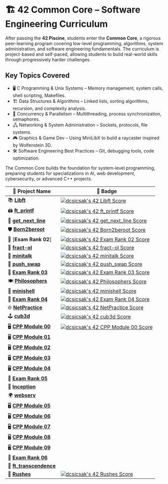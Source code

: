 # 🏗️ 42 Common Core – Software Engineering Curriculum

After passing the **42 Piscine**, students enter the **Common Core**, a rigorous peer-learning program covering low-level programming, algorithms, system administration, and software engineering fundamentals. The curriculum is project-based and self-paced, allowing students to build real-world skills through progressively harder challenges.

## Key Topics Covered

* 🖥️ C Programming & Unix Systems – Memory management, system calls, shell scripting, Makefiles.
* 🏗️ Data Structures & Algorithms – Linked lists, sorting algorithms, recursion, and complexity analysis.
* 🔄 Concurrency & Parallelism – Multithreading, process synchronization, semaphores.
* 🖧 Networking & System Administration – Sockets, protocols, file systems.
* 🎮 Graphics & Game Dev – Using MiniLibX to build a raycaster inspired by Wolfenstein 3D.
* 🛠️ Software Engineering Best Practices – Git, debugging tools, code optimization.

The Common Core builds the foundation for system-level programming, preparing students for specializations in AI, web development, cybersecurity, or advanced C++ projects.

| 🚀 **Project Name**       | 🏅 **Badge**                                                                                                                                              |
|--------------------|----------------------------------------------------------------------------------------------------------------------------------------------------|
| 📚 [**Libft**](https://github.com/Csicsi/42Vienna/tree/main/CommonCore/libft)           | [![dcsicsak's 42 Libft Score](https://badge.nimon.fr/api/v2/cm0i0l41w364801lt3tp2nno0/project/3623787)](https://github.com/Csicsi/42Vienna/tree/main/CommonCore/libft) |
| 🖨️ [**ft_printf**](https://github.com/Csicsi/42Vienna/tree/main/CommonCore/ft_printf)       | [![dcsicsak's 42 ft_printf Score](https://badge.nimon.fr/api/v2/cm0i0l41w364801lt3tp2nno0/project/3635368)](https://github.com/Csicsi/42Vienna/tree/main/CommonCore/ft_printf) |
| 📝 [**get_next_line**](https://github.com/Csicsi/42Vienna/tree/main/CommonCore/get_next_line)   | [![dcsicsak's 42 get_next_line Score](https://badge.nimon.fr/api/v2/cm0i0l41w364801lt3tp2nno0/project/3642897)](https://github.com/Csicsi/42Vienna/tree/main/CommonCore/get_next_line) |
| 🛡️ [**Born2beroot**](https://github.com/Csicsi/42Vienna/tree/main/CommonCore/Born2beroot)     | [![dcsicsak's 42 Born2beroot Score](https://badge.nimon.fr/api/v2/cm0i0l41w364801lt3tp2nno0/project/3643247)](https://github.com/Csicsi/42Vienna/tree/main/CommonCore/Born2beroot) |
| 🧠 [**Exam Rank 02**]   | [![dcsicsak's 42 Exam Rank 02 Score](https://badge.nimon.fr/api/v2/cm0i0l41w364801lt3tp2nno0/project/3674119)](https://github.com/Nimon77/badge42) |
| 🎨 [**fract-ol**](https://github.com/Csicsi/42Vienna/tree/main/CommonCore/fract-ol)        | [![dcsicsak's 42 fract-ol Score](https://badge.nimon.fr/api/v2/cm0i0l41w364801lt3tp2nno0/project/3718913)](https://github.com/Csicsi/42Vienna/tree/main/CommonCore/fract-ol) |
| 📨 [**minitalk**](https://github.com/Csicsi/42Vienna/tree/main/CommonCore/minitalk)        | [![dcsicsak's 42 minitalk Score](https://badge.nimon.fr/api/v2/cm0i0l41w364801lt3tp2nno0/project/3723707)](https://github.com/Csicsi/42Vienna/tree/main/CommonCore/minitalk) |
| 🔢 [**push_swap**](https://github.com/Csicsi/42Vienna/tree/main/CommonCore/push_swap)       | [![dcsicsak's 42 push_swap Score](https://badge.nimon.fr/api/v2/cm0i0l41w364801lt3tp2nno0/project/3715315)](https://github.com/Csicsi/42Vienna/tree/main/CommonCore/push_swap) |
| 🧠 [**Exam Rank 03**]()    | [![dcsicsak's 42 Exam Rank 03 Score](https://badge.nimon.fr/api/v2/cm0i0l41w364801lt3tp2nno0/project/3838059)](https://github.com/Nimon77/badge42) |
| 🍽️ [**Philosophers**](https://github.com/Csicsi/42Vienna/tree/main/CommonCore/philo)    | [![dcsicsak's 42 Philosophers Score](https://badge.nimon.fr/api/v2/cm0i0l41w364801lt3tp2nno0/project/3872058)](https://github.com/Csicsi/42Vienna/tree/main/CommonCore/philo) |
| 🐚 [**minishell**]()      | [![dcsicsak's 42 minishell Score](https://badge.nimon.fr/api/v2/cm0i0l41w364801lt3tp2nno0/project/3872059)](https://github.com/Nimon77/badge42) |
|  🧠 [**Exam Rank 04**]()   | [![dcsicsak's 42 Exam Rank 04 Score](https://badge.nimon.fr/api/v2/cm0i0l41w364801lt3tp2nno0/project/4049492)](https://github.com/Nimon77/badge42)|
|  🌐 [**NetPractice**]()       |[![dcsicsak's 42 NetPractice Score](https://badge.nimon.fr/api/v2/cm0i0l41w364801lt3tp2nno0/project/4061911)](https://github.com/Nimon77/badge42) |
|  🕹️ [**cub3d**](https://github.com/cseriildi/cub3d)             |[![dcsicsak's 42 cub3d Score](https://badge.nimon.fr/api/v2/cm0i0l41w364801lt3tp2nno0/project/4052337)](https://github.com/cseriildi/cub3d) |
|  🖥️ [**CPP Module 00**]()     | [![dcsicsak's 42 CPP Module 00 Score](https://badge.nimon.fr/api/v2/cm0i0l41w364801lt3tp2nno0/project/4061913)](https://github.com/Nimon77/badge42)|
|  🖥️ [**CPP Module 01**]()     | |
|  🖥️ [**CPP Module 02**]()     | |
|  🖥️ [**CPP Module 03**]()     | |
|  🖥️ [**CPP Module 04**]()     | |
|  🧠 [**Exam Rank 05**]()   | |
|  🐳 [**Inception**]()         | |
|  🌍 [**webserv**]()           | |
|  🖥️ [**CPP Module 05**]()     | |
|  🖥️ [**CPP Module 06**]()     | |
|  🖥️ [**CPP Module 07**]()     | |
|  🖥️ [**CPP Module 08**]()     | |
|  🖥️ [**CPP Module 09**]()     | |
|  🧠 [**Exam Rank 06**]()   | |
|  🎇 [**ft_transcendence**]()  | |
|  🚩 [**Rushes**]()       | [![dcsicsak's 42 Rushes Score](https://badge.nimon.fr/api/v2/cm0i0l41w364801lt3tp2nno0/project/3631308)](https://github.com/Nimon77/badge42) |
